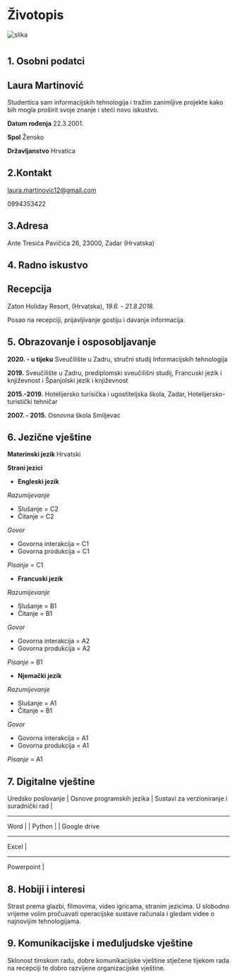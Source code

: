 # Životopis


![slika](img/slika.jpeg)

#

## 1. Osobni podatci 

## Laura Martinović

Studentica sam informacijskih tehnologija i tražim zanimljive projekte kako bih mogla proširit svoje znanje i steći novo iskustvo.

**Datum rođenja** 22.3.2001.

**Spol** Žensko

**Državljanstvo** Hrvatica


## 2.Kontakt

laura.martinovic12@gmail.com

0994353422


## 3.Adresa

Ante Tresića Pavičića 26, 23000, Zadar (Hrvatska)


## 4. Radno iskustvo

##  Recepcija
 Zaton Holiday Resort, (Hrvatska),  *19.6. - 21.8.2018.* 

Posao na recepciji, prijavljivanje gostiju i davanje informacija.


## 5. Obrazovanje i osposobljavanje

**2020. - u tijeku** Sveučilište u Zadru, stručni studij Informacijskih tehnologija

**2019.** Sveučilište u Zadru, prediplomski sveučilišni studij, Francuski jezik i književnost i Španjolski jezik i književnost

**2015.-2019.** Hotelijersko turisička i ugostiteljska škola, Zadar, Hotelijersko-turistički tehničar

**2007. - 2015.** Osnovna škola Smiljevac


## 6. Jezične vještine

**Materinski jezik** Hrvatski 

 **Strani jezici**

- **Engleski jezik**

*Razumijevanje*
 
 - Slušanje = C2
 - Čitanje = C2

  *Govor*
 - Govorna interakcija = C1
 - Govorna produkcija = C1

 *Pisanje* = C1

 - **Francuski jezik**

 *Razumijevanje*

 - Slušanje = B1
 - Čitanje = B1

 *Govor*
 - Govorna interakcija = A2
 - Govorna produkcija = A2

 *Pisanje* = B1

 - **Njemački jezik**

 *Razumijevanje*

 - Slušanje = A1
 - Čitanje = B1

 *Govor* 
 - Govorna interakcija = A1
 - Govorna produkcija = A1

 *Pisanje* = A1

 
  
  ## 7. Digitalne vještine 

  
Uredsko poslovanje    |   Osnove  programskih    jezika                |                   Sustavi za    verzioniranje i suradnički rad | 
_______________________
  Word                    | |  Python  | | Google drive            
 ______________________
  Excel               |                 
______________________
  Powerpoint          |


## 8. Hobiji i interesi
 
 Strast prema glazbi, filmovima, video igricama, stranim jezicima. 
 U slobodno vrijeme volim pročuavati operacijske sustave računala i gledam videe o najnovijim tehnologijama. 

 
 ## 9. Komunikacijske i međuljudske vještine

 Sklonost timskom radu, dobre komunikacijske vještine stječene tijekom rada na recepciji te dobro razvijene organizacijske vještine.














